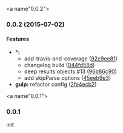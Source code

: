 <a name"0.0.2"></a>
### 0.0.2 (2015-07-02)


#### Features

* ***:**
  * add-travis-and-coverage ([92c9ee81](https://github.com/posthtml/posthtml/commit/92c9ee81))
  * changelog build ([044fd58d](https://github.com/posthtml/posthtml/commit/044fd58d))
  * deep results objects #13 ([96b86c90](https://github.com/posthtml/posthtml/commit/96b86c90))
  * add skipParse options ([45eeb9e3](https://github.com/posthtml/posthtml/commit/45eeb9e3))
* **gulp:** refactor config ([2fe4ecb2](https://github.com/posthtml/posthtml/commit/2fe4ecb2))


<a name"0.0.1"></a>
### 0.0.1
init
